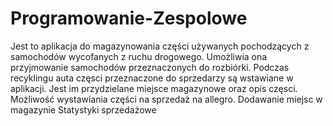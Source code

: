 # Programowanie-Zespolowe

Jest to aplikacja do magazynowania części używanych pochodzących z samochodów wycofanych z ruchu drogowego.
Umożliwia ona przyjmowanie samochodów przeznaczonych do rozbiórki.
Podczas recyklingu auta częsci przeznaczone do sprzedarzy są wstawiane w aplikacji. Jest im przydzielane miejsce magazynowe oraz opis częsci.
Możliwość wystawiania części na sprzedaż na allegro.
Dodawanie miejsc w magazynie
Statystyki sprzedażowe
